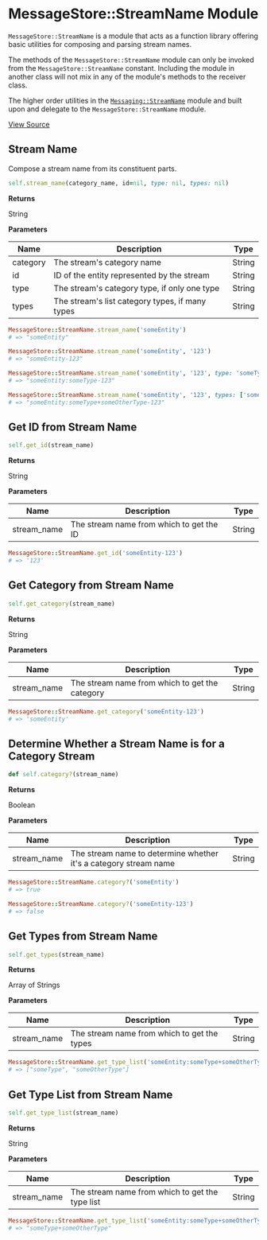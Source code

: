 # MessageStore::StreamName Module

`MessageStore::StreamName` is a module that acts as a function library offering basic utilities for composing and parsing stream names.

The methods of the `MessageStore::StreamName` module can only be invoked from the `MessageStore::StreamName` constant. Including the module in another class will not mix in any of the module's methods to the receiver class.

The higher order utilities in the [`Messaging::StreamName`](./messaging-stream-name.md) module and built upon and delegate to the `MessageStore::StreamName` module.

[View Source](https://github.com/eventide-project/message-store/blob/master/lib/message_store/stream_name.rb)

## Stream Name

Compose a stream name from its constituent parts.

``` ruby
self.stream_name(category_name, id=nil, type: nil, types: nil)
```

**Returns**

String

**Parameters**

| Name | Description | Type |
| --- | --- | --- |
| category | The stream's category name | String |
| id | ID of the entity represented by the stream | String |
| type | The stream's category type, if only one type | String |
| types | The stream's list category types, if many types | String |

``` ruby
MessageStore::StreamName.stream_name('someEntity')
# => "someEntity"

MessageStore::StreamName.stream_name('someEntity', '123')
# => "someEntity-123"

MessageStore::StreamName.stream_name('someEntity', '123', type: 'someType')
# => "someEntity:someType-123"

MessageStore::StreamName.stream_name('someEntity', '123', types: ['someType', 'someOtherType'])
# => "someEntity:someType+someOtherType-123"
```

## Get ID from Stream Name

``` ruby
self.get_id(stream_name)
```

**Returns**

String

**Parameters**

| Name | Description | Type |
| --- | --- | --- |
| stream_name | The stream name from which to get the ID | String |

``` ruby
MessageStore::StreamName.get_id('someEntity-123')
# => '123'
```

## Get Category from Stream Name

``` ruby
self.get_category(stream_name)
```

**Returns**

String

**Parameters**

| Name | Description | Type |
| --- | --- | --- |
| stream_name | The stream name from which to get the category | String |

``` ruby
MessageStore::StreamName.get_category('someEntity-123')
# => 'someEntity'
```

## Determine Whether a Stream Name is for a Category Stream

``` ruby
def self.category?(stream_name)
```

**Returns**

Boolean

**Parameters**

| Name | Description | Type |
| --- | --- | --- |
| stream_name | The stream name to determine whether it's a category stream name | String |

``` ruby
MessageStore::StreamName.category?('someEntity')
# => true

MessageStore::StreamName.category?('someEntity-123')
# => false
```

## Get Types from Stream Name

``` ruby
self.get_types(stream_name)
```

**Returns**

Array of Strings

**Parameters**

| Name | Description | Type |
| --- | --- | --- |
| stream_name | The stream name from which to get the types | String |

``` ruby
MessageStore::StreamName.get_type_list('someEntity:someType+someOtherType-123')
# => ["someType", "someOtherType"]
```

## Get Type List from Stream Name

``` ruby
self.get_type_list(stream_name)
```

**Returns**

String

**Parameters**

| Name | Description | Type |
| --- | --- | --- |
| stream_name | The stream name from which to get the type list | String |

``` ruby
MessageStore::StreamName.get_type_list('someEntity:someType+someOtherType-123')
# => "someType+someOtherType"
```
